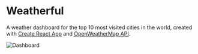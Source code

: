 # Weatherful

A weather dashboard for the top 10 most visited cities in the world, created with [Create React App](https://github.com/facebook/create-react-app) and [OpenWeatherMap API](https://openweathermap.org/).

![Dashboard](https://github.com/kristinlam/weather-dashboard/blob/main/src/images/readme.png)
